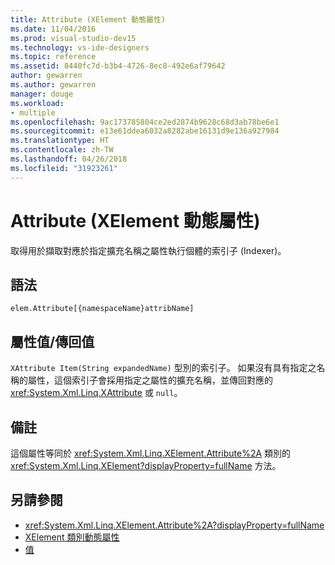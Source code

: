 ```yaml
---
title: Attribute (XElement 動態屬性)
ms.date: 11/04/2016
ms.prod: visual-studio-dev15
ms.technology: vs-ide-designers
ms.topic: reference
ms.assetid: 8440fc7d-b3b4-4726-8ec8-492e6af79642
author: gewarren
ms.author: gewarren
manager: douge
ms.workload:
- multiple
ms.openlocfilehash: 9ac173785804ce2ed2874b9628c68d3ab78be6e1
ms.sourcegitcommit: e13e61ddea6032a8282abe16131d9e136a927984
ms.translationtype: HT
ms.contentlocale: zh-TW
ms.lasthandoff: 04/26/2018
ms.locfileid: "31923261"
---
```

# <a name="attribute-xelement-dynamic-property"></a>Attribute (XElement 動態屬性)

取得用於擷取對應於指定擴充名稱之屬性執行個體的索引子 (Indexer)。

## <a name="syntax"></a>語法

```
elem.Attribute[{namespaceName}attribName]
```

## <a name="property-valuereturn-value"></a>屬性值/傳回值

`XAttribute Item(String expandedName)` 型別的索引子。 如果沒有具有指定之名稱的屬性，這個索引子會採用指定之屬性的擴充名稱，並傳回對應的 <xref:System.Xml.Linq.XAttribute> 或 `null`。

## <a name="remarks"></a>備註

這個屬性等同於 <xref:System.Xml.Linq.XElement.Attribute%2A> 類別的 <xref:System.Xml.Linq.XElement?displayProperty=fullName> 方法。

## <a name="see-also"></a>另請參閱

- <xref:System.Xml.Linq.XElement.Attribute%2A?displayProperty=fullName>
- [XElement 類別動態屬性](../designers/xelement-class-dynamic-properties.md)
- [值](../designers/value-xattribute-dynamic-property.md)